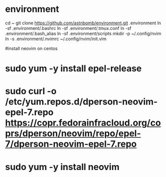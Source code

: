 # environment

cd ~
git clone https://github.com/astnbomb/environment.git .environment
ln -sf .environment/.bashrc
ln -sf .environment/.tmux.conf
ln -sf .environment/.bash_alias
ln -sf .environment/scripts
mkdir -p ~/.config/nvim
ln -s .environment/.nvimrc ~/.config/nvim/init.vim


#install neovim on centos
# sudo yum -y install epel-release
# sudo curl -o /etc/yum.repos.d/dperson-neovim-epel-7.repo https://copr.fedorainfracloud.org/coprs/dperson/neovim/repo/epel-7/dperson-neovim-epel-7.repo
# sudo yum -y install neovim
